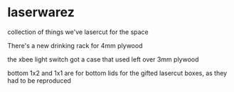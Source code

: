 # laserwarez
collection of things we've lasercut for the space

There's a new drinking rack for 4mm plywood

the xbee light switch got a case that used left over 3mm plywood

bottom 1x2 and 1x1 are for bottom lids for the gifted lasercut boxes, as they had to be reproduced
